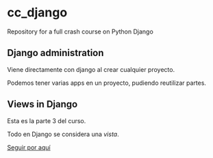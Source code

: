 # cc_django

Repository for a full crash course on Python Django

## Django administration

Viene directamente con django al crear cualquier proyecto.

Podemos tener varias apps en un proyecto, pudiendo reutilizar partes.

## Views in Django

Esta es la parte 3 del curso.

Todo en Django se considera una *vista*.

[Seguir por aquí](https://youtu.be/JT80XhYJdBw?t=5121)


